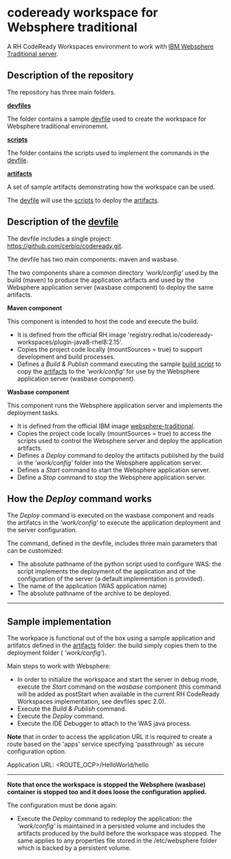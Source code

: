 # codeready workspace for Websphere traditional
A RH CodeReady Workspaces environment to work with [IBM Websphere Traditional server](https://github.com/WASdev/ci.docker.websphere-traditional).

## Description of the repository
The repository has three main folders.

__[devfiles](./devfiles/)__

The folder contains a sample [devfile](./devfiles/devfile_WAS.yaml) used to create the workspace for Websphere traditional environemnt.

__[scripts](./scripts/)__

The folder contains the scripts used to implement the commands in the [devfile](./devfiles/devfile_WAS.yaml).

__[artifacts](./artifacts/)__

A set of sample artifacts demonstrating how the workspace can be used.

The [devfile](./devfiles/devfile_WAS.yaml) will use the [scripts](./scripts/) to deploy the [artifacts](./artifacts/).

## Description of the [devfile](./devfiles/devfile_WAS.yaml)

The devfile includes a single project: https://github.com/cerbio/codeready.git.

The devfile has two main components: maven and wasbase.

The two components share a common directory _'work/config'_ used by the build (maven) to produce the application artifacts and used by the Websphere application server (wasbase component) to deploy the same artifacts.

__Maven component__

This component is intended to host the code and execute the build.

- It is defined from the official RH image 'registry.redhat.io/codeready-workspaces/plugin-java8-rhel8:2.15'.
- Copies the project code locally (mountSources = true) to support development and build processes.
- Defines a _Build & Publish_ command executing the sample [build script](./scripts/build.sh) to copy the [artifacts](./artifacts/) to the  _'work/config'_ for use by the Websphere application server (wasbase component).

 
__Wasbase component__

This component runs the Websphere application server and implements the deployment tasks.

- It is defined from the official IBM image [websphere-traditional](https://hub.docker.com/r/ibmcom/websphere-traditional/).
- Copies the project code locally (mountSources = true) to access the scripts used to control the Websphere server and deploy the application artifacts.
- Defines a _Deploy_ command to deploy the artifacts published by the build in the _'work/config'_ folder into the Websphere application server.
- Defines a _Start_ command to start the Websphere application server.
- Define a _Stop_ command to stop the Websphere application server.


## How the _Deploy_ command works

The _Deploy_ command is executed on the wasbase component and reads the artifatcs in the _'work/config'_ to execute the application deployment and the server configuration.

The command, defined in the devfile, includes three main parameters that can be customized:
- The absolute pathname of the python script used to configure WAS: the script implements the deployment of the application and of the configuration of the server (a default implementation is provided).
- The name of the application (WAS application name)
- The absolute pathname of the archive to be deployed.

______

## Sample implementation

The workpace is functional out of the box using a sample application and artifatcs defined in the [artifacts](./artifacts/) folder: the build simply copies them to the deployment folder ( _'work/config'_).

Main steps to work with Websphere:
- In order to initialize the workspace and start the server in debug mode, execute the _Start_ command on the _wasbase_ component (this command will be added as postStart when available in the current RH CodeReady Workspaces implementation, see devfiles spec 2.0).
- Execute the _Build & Publish_ command.
- Execute the _Deploy_ command.
- Execute the IDE Debugger to attach to the WAS java process.


__Note__ that in order to access the application URL it is required to create a route based on the 'apps' service specifying 'passthrough' as secure configuration option.

Application URL:
<ROUTE_OCP>/HelloWorld/hello

______

__Note that once the workspace is stopped the Websphere (wasbase) container is stopped too and it does loose the configuration applied.__

The configuration must be done again: 
- Execute the _Deploy_  command to redeploy the application: the  _'work/config'_ is maintained in a persisted volume and includes the artifacts produced by the build before the workspace was stopped. The same applies to any properties file stored in the /etc/websphere folder which is backed by a persistent volume.

